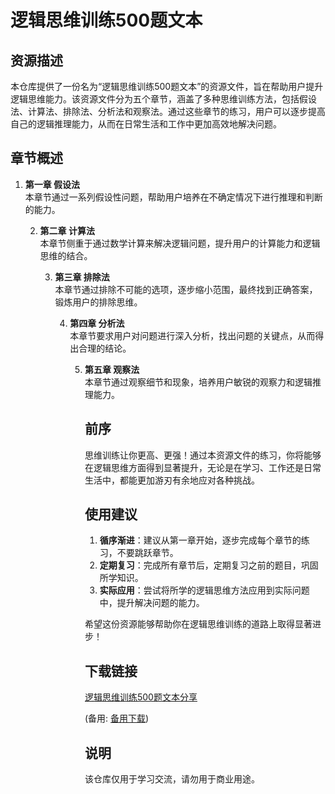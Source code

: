 # 逻辑思维训练500题文本

## 资源描述

本仓库提供了一份名为“逻辑思维训练500题文本”的资源文件，旨在帮助用户提升逻辑思维能力。该资源文件分为五个章节，涵盖了多种思维训练方法，包括假设法、计算法、排除法、分析法和观察法。通过这些章节的练习，用户可以逐步提高自己的逻辑推理能力，从而在日常生活和工作中更加高效地解决问题。

## 章节概述

1. **第一章 假设法**  
   本章节通过一系列假设性问题，帮助用户培养在不确定情况下进行推理和判断的能力。

   2. **第二章 计算法**  
      本章节侧重于通过数学计算来解决逻辑问题，提升用户的计算能力和逻辑思维的结合。

      3. **第三章 排除法**  
         本章节通过排除不可能的选项，逐步缩小范围，最终找到正确答案，锻炼用户的排除思维。

         4. **第四章 分析法**  
            本章节要求用户对问题进行深入分析，找出问题的关键点，从而得出合理的结论。

            5. **第五章 观察法**  
               本章节通过观察细节和现象，培养用户敏锐的观察力和逻辑推理能力。

               ## 前序

               思维训练让你更高、更强！通过本资源文件的练习，你将能够在逻辑思维方面得到显著提升，无论是在学习、工作还是日常生活中，都能更加游刃有余地应对各种挑战。

               ## 使用建议

               1. **循序渐进**：建议从第一章开始，逐步完成每个章节的练习，不要跳跃章节。
               2. **定期复习**：完成所有章节后，定期复习之前的题目，巩固所学知识。
               3. **实际应用**：尝试将所学的逻辑思维方法应用到实际问题中，提升解决问题的能力。

               希望这份资源能够帮助你在逻辑思维训练的道路上取得显著进步！

               ## 下载链接
               [逻辑思维训练500题文本分享](https://pan.quark.cn/s/cd67ec7d426d) 

               (备用: [备用下载](https://pan.baidu.com/s/1cpUR4rTcB301SbEoA8u46A?pwd=1234))

               ## 说明

               该仓库仅用于学习交流，请勿用于商业用途。
